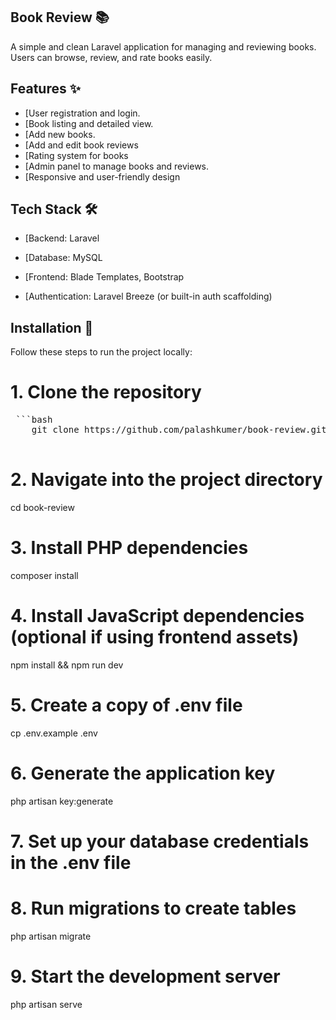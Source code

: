 
## Book Review 📚
A simple and clean Laravel application for managing and reviewing books.
Users can browse, review, and rate books easily.


## Features ✨

- [User registration and login.
- [Book listing and detailed view.
- [Add new books.
- [Add and edit book reviews
- [Rating system for books
- [Admin panel to manage books and reviews.
- [Responsive and user-friendly design


## Tech Stack 🛠
- [Backend: Laravel

- [Database: MySQL

- [Frontend: Blade Templates, Bootstrap

- [Authentication: Laravel Breeze (or built-in auth scaffolding)

## Installation 🚀
Follow these steps to run the project locally:</br>
# 1. Clone the repository
<pre> ```bash 
    git clone https://github.com/palashkumer/book-review.git
 </pre>

# 2. Navigate into the project directory
cd book-review

# 3. Install PHP dependencies
composer install

# 4. Install JavaScript dependencies (optional if using frontend assets)
npm install && npm run dev

# 5. Create a copy of .env file
cp .env.example .env

# 6. Generate the application key
php artisan key:generate

# 7. Set up your database credentials in the .env file

# 8. Run migrations to create tables
php artisan migrate

# 9. Start the development server
php artisan serve

